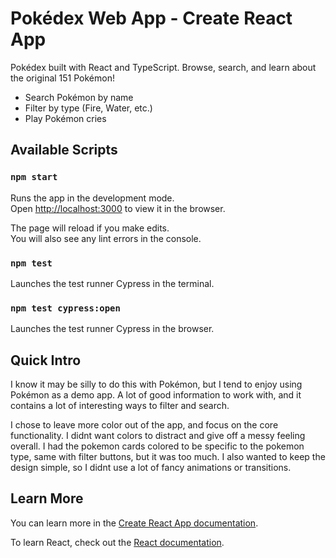 # Pokédex Web App - Create React App
Pokédex built with React and TypeScript. Browse, search, and learn about the original 151 Pokémon!

-  Search Pokémon by name
-  Filter by type (Fire, Water, etc.)
-  Play Pokémon cries

## Available Scripts
### `npm start`

Runs the app in the development mode.\
Open [http://localhost:3000](http://localhost:3000) to view it in the browser.

The page will reload if you make edits.\
You will also see any lint errors in the console.

### `npm test`

Launches the test runner Cypress in the terminal. 

### `npm test cypress:open`

Launches the test runner Cypress in the browser.

## Quick Intro

I know it may be silly to do this with Pokémon, but I tend to enjoy using Pokémon as a demo app. A lot of good information to work with, and it contains a lot of interesting ways to filter and search.

I chose to leave more color out of the app, and focus on the core functionality. I didnt want colors to distract and give off a messy feeling overall. I had the pokemon cards colored to be specific to the pokemon type, same with filter buttons, but it was too much. I also wanted to keep the design simple, so I didnt use a lot of fancy animations or transitions.

## Learn More

You can learn more in the [Create React App documentation](https://facebook.github.io/create-react-app/docs/getting-started).

To learn React, check out the [React documentation](https://reactjs.org/).
